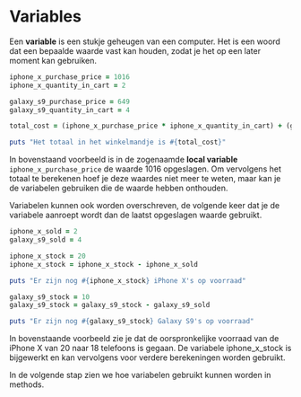 # Variables

Een **variable** is een stukje geheugen van een computer. Het is een woord dat een
bepaalde waarde vast kan houden, zodat je het op een later moment kan gebruiken.

```ruby runnable
iphone_x_purchase_price = 1016
iphone_x_quantity_in_cart = 2

galaxy_s9_purchase_price = 649
galaxy_s9_quantity_in_cart = 4

total_cost = (iphone_x_purchase_price * iphone_x_quantity_in_cart) + (galaxy_s9_purchase_price * galaxy_s9_quantity_in_cart)

puts "Het totaal in het winkelmandje is #{total_cost}"
```

In bovenstaand voorbeeld is in de zogenaamde **local variable** `iphone_x_purchase_price`
de waarde 1016 opgeslagen. Om vervolgens het totaal te berekenen hoef je deze waardes niet
meer te weten, maar kan je de variabelen gebruiken die de waarde hebben onthouden.

Variabelen kunnen ook worden overschreven, de volgende keer dat je de variabele aanroept
wordt dan de laatst opgeslagen waarde gebruikt.

```ruby runnable
iphone_x_sold = 2
galaxy_s9_sold = 4

iphone_x_stock = 20
iphone_x_stock = iphone_x_stock - iphone_x_sold

puts "Er zijn nog #{iphone_x_stock} iPhone X's op voorraad"

galaxy_s9_stock = 10
galaxy_s9_stock = galaxy_s9_stock - galaxy_s9_sold

puts "Er zijn nog #{galaxy_s9_stock} Galaxy S9's op voorraad"
```

In bovenstaande voorbeeld zie je dat de oorspronkelijke voorraad van de iPhone X
van 20 naar 18 telefoons is gegaan. De variabele iphone_x_stock is bijgewerkt en
kan vervolgens voor verdere berekeningen worden gebruikt.

In de volgende stap zien we hoe variabelen gebruikt kunnen worden in methods.

